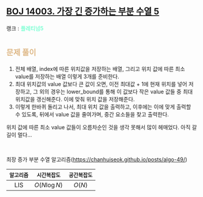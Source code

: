 # <span style="font-size:17pt; font-weight:bold">[BOJ 14003. 가장 긴 증가하는 부분 수열 5](https://www.acmicpc.net/problem/14003)</span>
랭크 : <span style="color:aquamarine">__플레티넘5__</span>
<br>

# <span style="font-size:15pt;color:BurlyWood">문제 풀이</span>


1. 전체 배열, index에 따른 위치값을 저장하는 배열, 그리고 위치 값에 따른 최소 value를 저장하는 배열 이렇게 3개를 준비한다.
2. 최대 위치값의 value 값보다 큰 값이 오면, 이전 최대값 + 1에 현재 위치를 넣어 저장하고, 그 외의 경우는 lower_bound를 통해 이 값보다 작은 value 값들 중 최대 위치값을 갱신해준다. 이에 맞춰 위치 값을 저장해준다.
3. 이렇게 한바퀴 돌리고 나서, 최대 위치 값을 출력하고, 이후에는 이에 맞게 출력할 수 있도록, 뒤에서 value 값을 줄여가며, 중간 요소들을 찾고 출력한다.

위치 값에 따른 최소 value 값들이 오름차순인 것을 생각 못해서 많이 헤매었다. 아직 갈길이 멀다...

<br>

최장 증가 부분 수열 알고리즘(https://chanhuiseok.github.io/posts/algo-49/)

|`알고리즘`|`시간복잡도`|`공간복잡도`|
|:---:|:---:|:---:|
| LIS | $O(N \log N)$| $O(N)$ |

<br><br>
